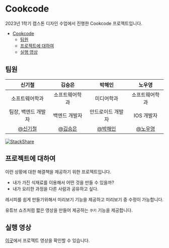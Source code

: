 # Cookcode 

2023년 1학기 캡스톤 디자인 수업에서 진행한 Cookcode 프로젝트입니다. 

- [Cookcode](#cookcode)
  - [팀원](#팀원)
  - [프로젝트에 대하여](#프로젝트에-대하여)
  - [실행 영상](#실행-영상)

## 팀원 

|                          신기철                           |                          김승은                           |                          박해인                          |                          노우영                          |
| :-------------------------------------------------------: | :-------------------------------------------------------: | :-------------------------------------------------------: | :-------------------------------------------------------: |
|                      소프트웨어학과                       |                      소프트웨어학과                       |                        미디어학과                         |                      소프트웨어학과                       |
|                    팀장, 백엔드 개발자                    |                          백엔드 개발자                           |                        안드로이드 개발자                          |                            IOS 개발자                             |                        백엔드                           |
|    [@신기철](https://github.com/skck0226)     |        [@김승은](https://github.com/julie0005)         |           [@박해인](https://github.com/haeiny-cloud)            |         [@노우영](https://github.com/99Page)          |

[![StackShare](http://img.shields.io/badge/tech-stack-0690fa.svg?style=flat)](https://stackshare.io/nou0ggid/cookcode)

## 프로젝트에 대하여 

이런 상황에 대한 해결책을 제공하기 위한 프로젝트입니다. 
* 내가 가진 식재료를 이용해서 어떤 것을 만들 수 있을까? 
* 내가 요리한 과정을 다른 사람과 공유하고 싶다. 

레시피를 쉽게 만들기위해서 미리보기 기능을 제공하고 미리보기 중 수정이 가능합니다. 

유튜브 쇼츠처럼 짧은 영상을 만들어 제공하는 `쿠키` 기능을 제공합니다. 

## 실행 영상 

[이곳](https://www.youtube.com/playlist?list=PLow6eB4W8f0fgjKj2_k8eavCbxeajqtBL)에서 프로젝트 영상을 확인할 수 있습니다. 